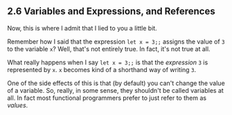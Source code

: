 ## 2.6 Variables and Expressions, and References
Now, this is where I admit that I lied to you a little bit.

Remember how I said that the expression `let x = 3;;` assigns
the value of `3` to the variable `x`? Well, that's not
entirely true. In fact, it's not true at all.

What really happens when I say `let x = 3;;` is that the  _expression_
`3` is represented by `x`. `x` becomes kind of a shorthand way of writing `3`.

One of the side effects of this is that (by default) you can't change the value of a variable.
So, really, in some sense, they shouldn't be called variables at all.
In fact most functional programmers prefer to just refer to them as _values_.
